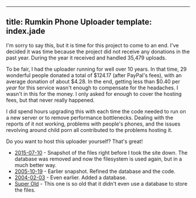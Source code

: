 ---
title: Rumkin Phone Uploader
template: index.jade
----

I'm sorry to say this, but it is time for this project to come to an end.  I've decided it was time because the project did not receive any donations in the past year.  During the year it received and handled 35,479 uploads.

To be fair, I had the uploader running for well over 10 years.  In that time, 29 wonderful people donated a total of $124.17 (after PayPal's fees), with an average donation of about $4.28.  In the end, getting less than $0.40 per *year* for this service wasn't enough to compensate for the headaches.  I wasn't in this for the money.  I only asked for enough to cover the hosting fees, but that never really happened.

I did spend hours upgrading this with each time the code needed to run on a new server or to remove performance bottlenecks.  Dealing with the reports of it not working, problems with people's phones, and the issues revolving around child porn all contributed to the problems hosting it.

Do you want to host this uploader yourself?  That's great!

* [2015-07-10](20150710.zip) - Snapshot of the files right before I took the site down.  The database was removed and now the filesystem is used again, but in a much better way.
* [2005-10-19](20051019.zip) - Earlier snapshot.  Refined the database and the code.
* [2004-02-03](20040203.zip) - Even earlier.  Added a database.
* [Super Old](older.zip) - This one is so old that it didn't even use a database to store the files.
